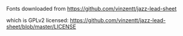 
Fonts downloaded from https://github.com/vinzentt/jazz-lead-sheet

which is GPLv2 licensed: 
https://github.com/vinzentt/jazz-lead-sheet/blob/master/LICENSE

